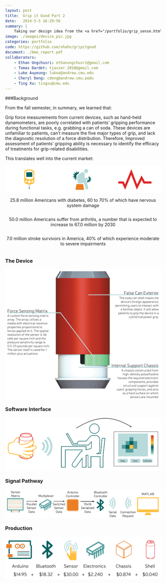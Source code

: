 ```yaml
---
layout: post
title:  Grip it Good Part 2
date:   2014-5-5 16:29:56
summary: |
    Taking our design idea from the <a href="/portfolio/grip_sense.html">fall</a>, we decided to go through with building one of the impliments: a force sensing can. Over the course of the semester, we prototyped and built a soda-can like prototype, using the actual outside of a soda-can, fitted with an internal chassis. The final version of our can is battery powered with a bluetooth module for communication back to a MATLAB program that reports the results. 
image: ./images/device_pic.jpg
categories: portfolio
code: https://github.com/nhahn/gripitgood
document: ./bme_report.pdf
collaborators:
    - Ethan Ungchusri: ethanungchusri@gmail.com
    - Tomas Dardet: tjavier.2010@gmail.com
    - Luke Auyeung: lukea@andrew.cmu.edu
    - Cheryl Deng: cdeng@andrew.cmu.pedu
    - Ting Xu: tingxu@cmu.edu
---
```


###Background

From the fall semester, in summary, we learned that:

Grip force measurements from current devices, such as hand-held dynamometers, are poorly correlated with patients’ gripping performance during functional tasks, e.g. grabbing a can of soda. These devices are unfamiliar to patients, can’t measure the five major types of grip, and lack the diagnostic resolution of a force distribution. Therefore, Improved assessment of patients’ gripping ability is necessary to identify the efficacy of treatments for grip-related disabilities.

This translates well into the current market:
<div class="row">
    <div class="small-12 columns">
        <img src="./images/market.png">
    </div>
</div>
<div class="row">
    <div class="small-4 columns">
        <p style="text-align: center;">25.8 million Americans with diabetes, 60 to 70% of which have nervous system damage</p>
    </div>
    <div class="small-4 columns">
        <p style="text-align: center;">50.0 million Americans suffer from arthritis, a number that is expected to increase to 67.0 million by 2030</p>
    </div>
    <div class="small-4 columns">
        <p style="text-align: center;">7.0 million stroke survivors in America, 40% of which experience moderate to severe impairments</p>
    </div>
</div>

<a name="device"></a>
<h3 data-magellan-destination="device">The Device</h3>

<div class="row">
    <div class="large-6 columns">
        <img src="./images/device.png">
    </div>
    <div class="large-6 columns">
    </div>
</div>

<a name="software"></a>
<h3 data-magellan-destination="software">Software Interface</h3>

<div class="row">
    <div class="small-12 columns">
        <img src="./images/clinician.png">
    </div>
</div>

<a name="signal"></a>
<h3 data-magellan-destination="signal">Signal Pathway</h3>

<div class="row">
    <div class="small-12 columns">
        <img src="./images/signal.png">
    </div>
</div>

<a name="production"></a>
<h3 data-magellan-destination="production">Production</h3>


<div class="row">
    <div class="small-12 medium-6 columns">
        <img src="./images/production.png">
    </div>
</div>